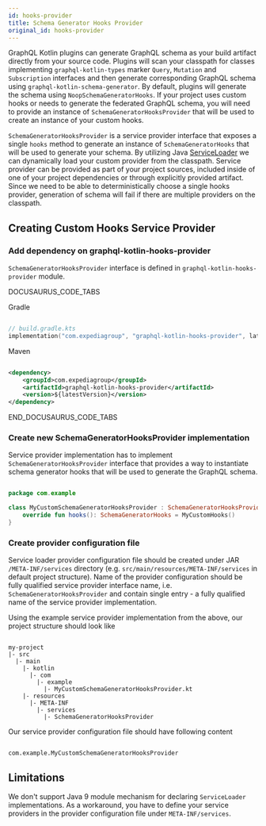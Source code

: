 ```yaml
---
id: hooks-provider
title: Schema Generator Hooks Provider
original_id: hooks-provider
---
```

GraphQL Kotlin plugins can generate GraphQL schema as your build artifact directly from your source code. Plugins will scan
your classpath for classes implementing `graphql-kotlin-types` marker `Query`, `Mutation` and `Subscription` interfaces
and then generate corresponding GraphQL schema using `graphql-kotlin-schema-generator`. By default, plugins will generate
the schema using `NoopSchemaGeneratorHooks`. If your project uses custom hooks or needs to generate the federated GraphQL
schema, you will need to provide an instance of `SchemaGeneratorHooksProvider` that will be used to create an instance of
your custom hooks.

`SchemaGeneratorHooksProvider` is a service provider interface that exposes a single `hooks` method to generate an instance
of `SchemaGeneratorHooks` that will be used to generate your schema. By utilizing Java [ServiceLoader](https://docs.oracle.com/en/java/javase/11/docs/api/java.base/java/util/ServiceLoader.html)
we can dynamically load your custom provider from the classpath. Service provider can be provided as part of your project
sources, included inside of one of your project dependencies or through explicitly provided artifact. Since we need to be
able to deterministically choose a single hooks provider, generation of schema will fail if there are multiple providers
on the classpath.

## Creating Custom Hooks Service Provider

### Add dependency on graphql-kotlin-hooks-provider

`SchemaGeneratorHooksProvider` interface is defined in `graphql-kotlin-hooks-provider` module.

DOCUSAURUS_CODE_TABS

Gradle

```kotlin

// build.gradle.kts
implementation("com.expediagroup", "graphql-kotlin-hooks-provider", latestVersion)

```

Maven

```xml

<dependency>
    <groupId>com.expediagroup</groupId>
    <artifactId>graphql-kotlin-hooks-provider</artifactId>
    <version>${latestVersion}</version>
</dependency>

```

END_DOCUSAURUS_CODE_TABS

### Create new SchemaGeneratorHooksProvider implementation

Service provider implementation has to implement `SchemaGeneratorHooksProvider` interface that provides a way to instantiate
schema generator hooks that will be used to generate the GraphQL schema.

```kotlin

package com.example

class MyCustomSchemaGeneratorHooksProvider : SchemaGeneratorHooksProvider {
    override fun hooks(): SchemaGeneratorHooks = MyCustomHooks()
}

```

### Create provider configuration file

Service loader provider configuration file should be created under JAR `/META-INF/services` directory (e.g. `src/main/resources/META-INF/services`
in default project structure). Name of the provider configuration should be fully qualified service provider interface name, i.e.
`SchemaGeneratorHooksProvider` and contain single entry - a fully qualified
name of the service provider implementation.

Using the example service provider implementation from the above, our project structure should look like

```

my-project
|- src
  |- main
    |- kotlin
      |- com
        |- example
          |- MyCustomSchemaGeneratorHooksProvider.kt
    |- resources
      |- META-INF
        |- services
          |- SchemaGeneratorHooksProvider

```

Our service provider configuration file should have following content

```text

com.example.MyCustomSchemaGeneratorHooksProvider

```

## Limitations

We don't support Java 9 module mechanism for declaring `ServiceLoader` implementations. As a workaround, you have to define
your service providers in the provider configuration file under `META-INF/services`.
